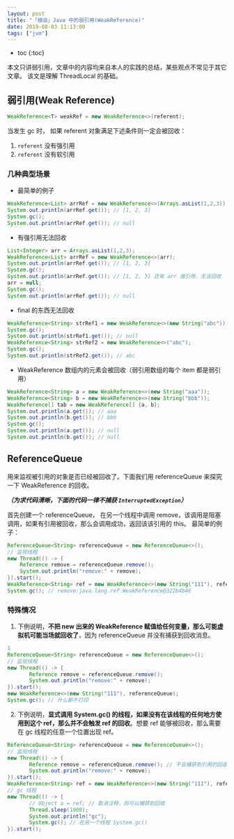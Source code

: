```yaml
---
layout: post
title: "「细谈」Java 中的弱引用(WeakReference)"
date: 2019-08-03 11:13:00
tags: ["jvm"]
---
```


* toc
{:toc}

本文只讲弱引用，文章中的内容均来自本人的实践的总结，某些观点不常见于其它文章。
该文是理解 ThreadLocal 的基础。

## 弱引用(Weak Reference)
```java
WeakReference<T> weakRef = new WeakReference<>(referent);
```
当发生 gc 时， 如果 referent 对象满足下述条件则一定会被回收：
1. `referent` 没有强引用
2. `referent` 没有软引用

### 几种典型场景
* 最简单的例子
```java
WeakReference<List> arrRef = new WeakReference<>(Arrays.asList(1,2,3));
System.out.println(arrRef.get()); // [1, 2, 3]
System.gc();
System.out.println(arrRef.get()); // null
```
* 有强引用无法回收
```java
List<Integer> arr = Arrays.asList(1,2,3);
WeakReference<List> arrRef = new WeakReference<>(arr);
System.out.println(arrRef.get()); // [1, 2, 3]
System.gc();
System.out.println(arrRef.get()); // [1, 2, 3] 还有 arr 强引用，无法回收
arr = null;
System.gc();
System.out.println(arrRef.get()); // null
```
* final 的东西无法回收
```java
WeakReference<String> strRef1 = new WeakReference<>(new String("abc"));
System.gc();
System.out.println(strRef1.get()); // null
WeakReference<String> strRef2 = new WeakReference<>("abc");
System.gc();
System.out.println(strRef2.get()); // abc
```
* WeakReference 数组内的元素会被回收（弱引用数组的每个 item 都是弱引用）
```java
WeakReference<String> a = new WeakReference<>(new String("aaa"));
WeakReference<String> b = new WeakReference<>(new String("bbb"));
WeakReference[] tab = new WeakReference[] {a, b};
System.out.println(a.get()); // aaa
System.out.println(b.get()); // bbb
System.gc();
System.out.println(a.get()); // null
System.out.println(b.get()); // null
```

## ReferenceQueue
用来监视被引用的对象是否已经被回收了。下面我们用 referenceQueue 来探究一下 WeakReference 的回收。

***（为求代码清晰，下面的代码一律不捕获 `InterruptedException`）***

首先创建一个 referenceQueue， 在另一个线程中调用 remove，该调用是阻塞调用，如果有引用被回收，那么会调用成功，返回该该引用的 this。
最简单的例子：
```java
ReferenceQueue<String> referenceQueue = new ReferenceQueue<>();
// 监视线程
new Thread(() -> {
    Reference remove = referenceQueue.remove();
    System.out.println("remove:" + remove);
}).start();
WeakReference<String> ref = new WeakReference<>(new String("111"), referenceQueue);
System.gc(); // remove:java.lang.ref.WeakReference@322b4b46
```

### 特殊情况

1. 下例说明，**不把 new 出来的 WeakReference 赋值给任何变量，那么可能虚拟机可能当场就回收了**，因为 referenceQueue 并没有捕获到回收消息。
```java
1
ReferenceQueue<String> referenceQueue = new ReferenceQueue<>();
// 监视线程
new Thread(() -> {
       Reference remove = referenceQueue.remove();
       System.out.println("remove:" + remove);
}).start();
new WeakReference<>(new String("111"), referenceQueue);
System.gc(); // 什么都不打印
```
2. 下例说明，**显式调用 System.gc() 的线程，如果没有在该线程的任何地方使用到这个 ref，那么并不会触发 ref 的回收**。想要 ref 能够被回收，那么需要在 gc 线程的任意一个位置出现 ref。
```java
ReferenceQueue<String> referenceQueue = new ReferenceQueue<>();
// 监视线程
new Thread(() -> {
       Reference remove = referenceQueue.remove(); // 不会捕获到引用的回收
       System.out.println("remove:" + remove);
}).start();
WeakReference<String> ref = new WeakReference<>(new String("111"), referenceQueue);
// gc 线程
new Thread(() -> {
       // Object a = ref; // 取消注释，则可以捕获到回收
       Thread.sleep(1000);
       System.out.println("gc");
       System.gc(); // 在另一个线程 System.gc()
}).start();
```
